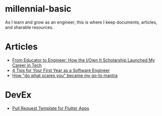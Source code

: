 # millennial-basic
As I learn and grow as an engineer, this is where I keep documents, articles, and sharable resources. 

# Articles
- [From Educator to Engineer: How the I/Own It Scholarship Launched My Career in Tech](https://millennialbasic.com/from-educator-to-engineer-how-the-i-own-it-scholarship-launched-my-career-in-tech/)
- [4 Tips for Your First Year as a Software Engineer](https://millennialbasic.com/4-tips-for-your-first-year-as-a-software-engineer/)
- [How "do what scares you" became my go-to mantra](https://millennialbasic.com/do-what-scares-you/)

# DevEx
- [Pull Request Template for Flutter Apps](https://github.com/xacaciax/millennial-basic/blob/main/PULL_REQUEST_TEMPLATE_FLUTTER.md)
